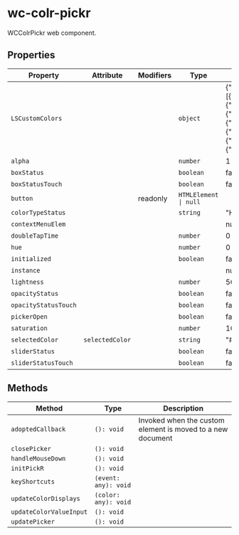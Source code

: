 # wc-colr-pickr

WCColrPickr web component.

## Properties

| Property             | Attribute       | Modifiers | Type                  | Default                                          |
|----------------------|-----------------|-----------|-----------------------|--------------------------------------------------|
| `LSCustomColors`     |                 |           | `object`              | {"0":[{"value":"red"},{"value":"blue"},{"value":"green"},{"value":"yellow"},{"value":"purple"},{"value":"orange"},{"value":"lime"}]} |
| `alpha`              |                 |           | `number`              | 1                                                |
| `boxStatus`          |                 |           | `boolean`             | false                                            |
| `boxStatusTouch`     |                 |           | `boolean`             | false                                            |
| `button`             |                 | readonly  | `HTMLElement \| null` |                                                  |
| `colorTypeStatus`    |                 |           | `string`              | "HEXA"                                           |
| `contextMenuElem`    |                 |           |                       | null                                             |
| `doubleTapTime`      |                 |           | `number`              | 0                                                |
| `hue`                |                 |           | `number`              | 0                                                |
| `initialized`        |                 |           | `boolean`             | false                                            |
| `instance`           |                 |           |                       | null                                             |
| `lightness`          |                 |           | `number`              | 50                                               |
| `opacityStatus`      |                 |           | `boolean`             | false                                            |
| `opacityStatusTouch` |                 |           | `boolean`             | false                                            |
| `pickerOpen`         |                 |           | `boolean`             | false                                            |
| `saturation`         |                 |           | `number`              | 100                                              |
| `selectedColor`      | `selectedColor` |           | `string`              | "#ff0000"                                        |
| `sliderStatus`       |                 |           | `boolean`             | false                                            |
| `sliderStatusTouch`  |                 |           | `boolean`             | false                                            |

## Methods

| Method                  | Type                 | Description                                      |
|-------------------------|----------------------|--------------------------------------------------|
| `adoptedCallback`       | `(): void`           | Invoked when the custom element is moved to a new document |
| `closePicker`           | `(): void`           |                                                  |
| `handleMouseDown`       | `(): void`           |                                                  |
| `initPickR`             | `(): void`           |                                                  |
| `keyShortcuts`          | `(event: any): void` |                                                  |
| `updateColorDisplays`   | `(color: any): void` |                                                  |
| `updateColorValueInput` | `(): void`           |                                                  |
| `updatePicker`          | `(): void`           |                                                  |
